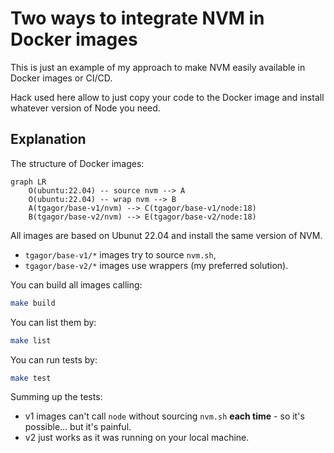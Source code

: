 Two ways to integrate NVM in Docker images
==========================================

This is just an example of my approach to make NVM easily available in Docker images or CI/CD.

Hack used here allow to just copy your code to the Docker image and install whatever version of Node you need.

Explanation
-----------

The structure of Docker images:

```mermaid
graph LR
    O(ubuntu:22.04) -- source nvm --> A
    O(ubuntu:22.04) -- wrap nvm --> B
    A(tgagor/base-v1/nvm) --> C(tgagor/base-v1/node:18)
    B(tgagor/base-v2/nvm) --> E(tgagor/base-v2/node:18)
```

All images are based on Ubunut 22.04 and install the same version of NVM.
- `tgagor/base-v1/*` images try to source `nvm.sh`,
- `tgagor/base-v2/*` images use wrappers (my preferred solution).

You can build all images calling:
```bash
make build
```

You can list them by:
```bash
make list
```

You can run tests by:
```bash
make test
```

Summing up the tests:
- v1 images can't call `node` without sourcing `nvm.sh` **each time** - so it's possible... but it's painful.
- v2 just works as it was running on your local machine.
